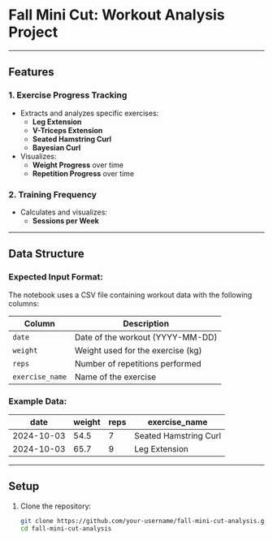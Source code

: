 # Fall Mini Cut: Workout Analysis Project

---

## Features

### 1. **Exercise Progress Tracking**

- Extracts and analyzes specific exercises:
  - **Leg Extension**
  - **V-Triceps Extension**
  - **Seated Hamstring Curl**
  - **Bayesian Curl**
- Visualizes:
  - **Weight Progress** over time
  - **Repetition Progress** over time

### 2. **Training Frequency**

- Calculates and visualizes:
  - **Sessions per Week**

---

## Data Structure

### Expected Input Format:

The notebook uses a CSV file containing workout data with the following columns:

| Column          | Description                       |
| --------------- | --------------------------------- |
| `date`          | Date of the workout (YYYY-MM-DD)  |
| `weight`        | Weight used for the exercise (kg) |
| `reps`          | Number of repetitions performed   |
| `exercise_name` | Name of the exercise              |

### Example Data:

| date       | weight | reps | exercise_name         |
| ---------- | ------ | ---- | --------------------- |
| 2024-10-03 | 54.5   | 7    | Seated Hamstring Curl |
| 2024-10-03 | 65.7   | 9    | Leg Extension         |

---

## Setup

1. Clone the repository:
   ```bash
   git clone https://github.com/your-username/fall-mini-cut-analysis.git
   cd fall-mini-cut-analysis
   ```
